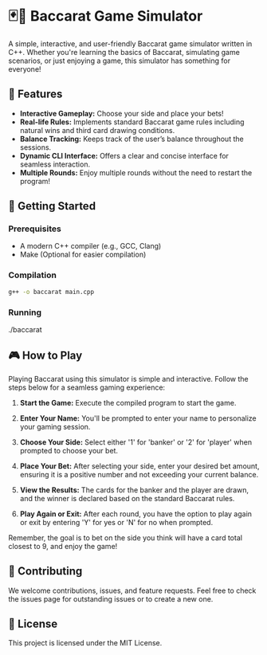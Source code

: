 # 🃏🎲 Baccarat Game Simulator

A simple, interactive, and user-friendly Baccarat game simulator written in C++. Whether you're learning the basics of Baccarat, simulating game scenarios, or just enjoying a game, this simulator has something for everyone!

## 🌟 Features
- **Interactive Gameplay:** Choose your side and place your bets!
- **Real-life Rules:** Implements standard Baccarat game rules including natural wins and third card drawing conditions.
- **Balance Tracking:** Keeps track of the user’s balance throughout the sessions.
- **Dynamic CLI Interface:** Offers a clear and concise interface for seamless interaction.
- **Multiple Rounds:** Enjoy multiple rounds without the need to restart the program!

## 🚀 Getting Started
### Prerequisites
- A modern C++ compiler (e.g., GCC, Clang)
- Make (Optional for easier compilation)

### Compilation
```sh
g++ -o baccarat main.cpp
```

### Running
./baccarat

## 🎮 How to Play
Playing Baccarat using this simulator is simple and interactive. Follow the steps below for a seamless gaming experience:

1. **Start the Game:** Execute the compiled program to start the game.

2. **Enter Your Name:** You'll be prompted to enter your name to personalize your gaming session.

3. **Choose Your Side:** Select either '1' for 'banker' or '2' for 'player' when prompted to choose your bet.

4. **Place Your Bet:** After selecting your side, enter your desired bet amount, ensuring it is a positive number and not exceeding your current balance.

5. **View the Results:** The cards for the banker and the player are drawn, and the winner is declared based on the standard Baccarat rules.

6. **Play Again or Exit:** After each round, you have the option to play again or exit by entering 'Y' for yes or 'N' for no when prompted.

Remember, the goal is to bet on the side you think will have a card total closest to 9, and enjoy the game!

## 🤝 Contributing
We welcome contributions, issues, and feature requests. Feel free to check the issues page for outstanding issues or to create a new one.

## 📄 License
This project is licensed under the MIT License.

